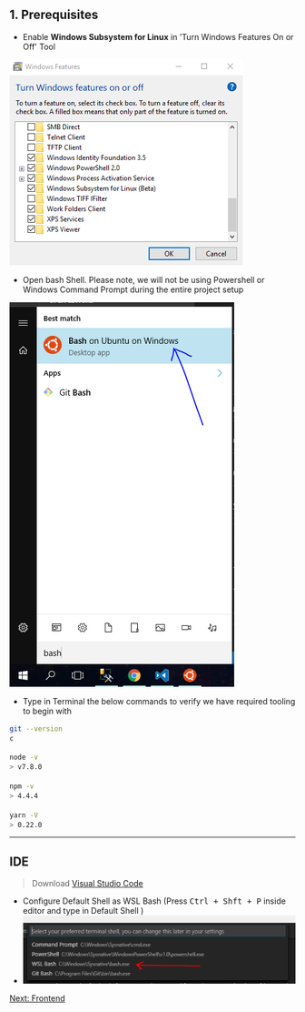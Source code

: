 
## 1. Prerequisites

- Enable **Windows Subsystem for Linux** in 'Turn Windows Features On or Off' Tool

![Bash on Windows](assets/wsl.png)

- Open bash Shell. Please note, we will not be using Powershell or Windows Command Prompt during the entire project setup

![Bash Shell](assets/bash.png)


- Type in Terminal the below commands to verify we have required tooling to begin with
```bash
git --version
c

node -v
> v7.8.0

npm -v 
> 4.4.4

yarn -V
> 0.22.0
```
----------


## IDE

>  Download [Visual Studio Code](https://code.visualstudio.com/)
   - Configure Default Shell as WSL Bash (Press <kbd>Ctrl + Shft + P</kbd> inside editor and type in Default Shell )
   - ![Default Shell](assets/default-shell.png)



[Next: Frontend](frontend.md)